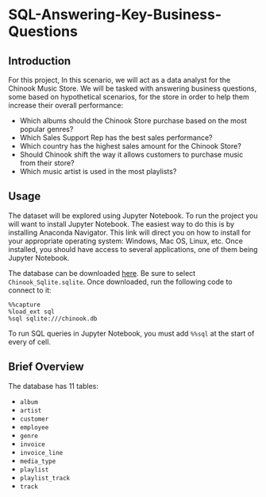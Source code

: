 # SQL-Answering-Key-Business-Questions

## Introduction

For this project, In this scenario, we will act as a data analyst for the Chinook Music Store. We will be tasked with answering business questions, some based on hypothetical scenarios, for the store in order to help them increase their overall performance:

* Which albums should the Chinook Store purchase based on the most popular genres?<br>
* Which Sales Support Rep has the best sales performance?<br>
* Which country has the highest sales amount for the Chinook Store?<br>
* Should Chinook shift the way it allows customers to purchase music from their store?<br>
* Which music artist is used in the most playlists?<br>

## Usage

The dataset will be explored using Jupyter Notebook. To run the project you will want to install Jupyter Notebook. The easiest way to do this is by installing Anaconda Navigator. This link will direct you on how to install for your appropriate operating system: Windows, Mac OS, Linux, etc. Once installed, you should have access to several applications, one of them being Jupyter Notebook.

The database can be downloaded [here](https://github.com/lerocha/chinook-database/tree/master/ChinookDatabase/DataSources). Be sure to select `Chinook_Sqlite.sqlite`. Once downloaded, run the following code to connect to it:

`%%capture`<br>
`%load_ext sql`<br>
`%sql sqlite:///chinook.db`<br>

To run SQL queries in Jupyter Notebook, you must add `%%sql` at the start of every of cell.



## Brief Overview

The database has 11 tables:

* `album`	
* `artist`	
* `customer`	
* `employee`	
* `genre`	
* `invoice`	
* `invoice_line`	
* `media_type`	
* `playlist`	
* `playlist_track`	
* `track`	

